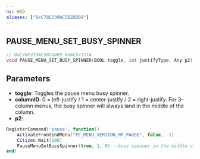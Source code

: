 ```yaml
---
ns: HUD
aliases: ["0xC78E239AC5B2DDB9"]
---
```

## PAUSE_MENU_SET_BUSY_SPINNER

```c
// 0xC78E239AC5B2DDB9 0x6C67131A
void PAUSE_MENU_SET_BUSY_SPINNER(BOOL toggle, int justifyType, Any p2);
```

## Parameters
* **toggle**: Toggles the pause menu busy spinner. 
* **columnID**: 0 = left-justify / 1 = center-justify / 2 = right-justify. For 3-column menus, the busy spinner will always land in the middle of the column.
* **p2**: 


```lua
RegisterCommand('pause', function()
    ActivateFrontendMenu("FE_MENU_VERSION_MP_PAUSE", false, -1)
    Citizen.Wait(100)
    PauseMenuSetBusySpinner(true, 1, 0) --busy spinner in the middle of the map.
end)
```
